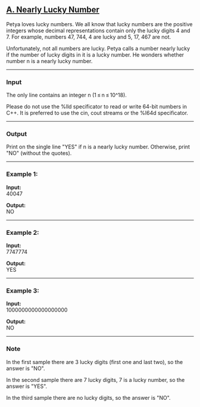 ## [A. Nearly Lucky Number](https://codeforces.com/problemset/problem/110/A)

Petya loves lucky numbers. We all know that lucky numbers are the positive integers whose decimal representations contain only the lucky digits 4 and 7. For example, numbers 47, 744, 4 are lucky and 5, 17, 467 are not.

Unfortunately, not all numbers are lucky. Petya calls a number nearly lucky if the number of lucky digits in it is a lucky number. He wonders whether number n is a nearly lucky number.

---

### Input
The only line contains an integer n (1 ≤ n ≤ 10^18).

Please do not use the %lld specificator to read or write 64-bit numbers in С++. It is preferred to use the cin, cout streams or the %I64d specificator.

---

### Output
Print on the single line "YES" if n is a nearly lucky number. Otherwise, print "NO" (without the quotes).

---

### Example 1:
**Input:**  
40047  

**Output:**  
NO  

---

### Example 2:
**Input:**  
7747774  

**Output:**  
YES  

---

### Example 3:
**Input:**  
1000000000000000000  

**Output:**  
NO  

---

### Note
In the first sample there are 3 lucky digits (first one and last two), so the answer is "NO".  

In the second sample there are 7 lucky digits, 7 is a lucky number, so the answer is "YES".  

In the third sample there are no lucky digits, so the answer is "NO".  
